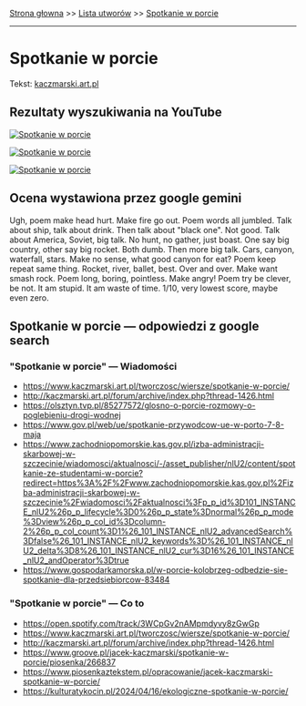 [Strona głowna](../index.md) >> [Lista utworów](../list.md) >> [Spotkanie w porcie](553.md)

---

# Spotkanie w porcie

Tekst: [kaczmarski.art.pl](https://www.kaczmarski.art.pl/tworczosc/wiersze/spotkanie-w-porcie/)

## Rezultaty wyszukiwania na YouTube

[![Spotkanie w porcie](http://img.youtube.com/vi/0drR7ZojdNk/0.jpg)](https://www.youtube.com/watch?v=0drR7ZojdNk "Spotkanie w porcie-Jacek Kaczmarski - YouTube")

[![Spotkanie w porcie](http://img.youtube.com/vi/Z5xr0TmZ1hM/0.jpg)](https://www.youtube.com/watch?v=Z5xr0TmZ1hM "Spotkanie w porcie - YouTube")

[![Spotkanie w porcie](http://img.youtube.com/vi/NTNcxGVgn9I/0.jpg)](https://www.youtube.com/watch?v=NTNcxGVgn9I "Jacek Kaczmarski - Nasza klasa - YouTube")

## Ocena wystawiona przez google gemini

Ugh, poem make head hurt. Make fire go out. Poem words all jumbled. Talk about ship, talk about drink. Then talk about "black one". Not good. Talk about America, Soviet, big talk. No hunt, no gather, just boast. One say big country, other say big rocket. Both dumb. Then more big talk. Cars, canyon, waterfall, stars. Make no sense, what good canyon for eat? Poem keep repeat same thing. Rocket, river, ballet, best. Over and over. Make want smash rock. Poem long, boring, pointless. Make angry! Poem try be clever, be not. It am stupid. It am waste of time. 1/10, very lowest score, maybe even zero.


## Spotkanie w porcie — odpowiedzi z google search

### "Spotkanie w porcie" — Wiadomości

 - <https://www.kaczmarski.art.pl/tworczosc/wiersze/spotkanie-w-porcie/>
 - <http://kaczmarski.art.pl/forum/archive/index.php?thread-1426.html>
 - <https://olsztyn.tvp.pl/85277572/glosno-o-porcie-rozmowy-o-poglebieniu-drogi-wodnej>
 - <https://www.gov.pl/web/ue/spotkanie-przywodcow-ue-w-porto-7-8-maja>
 - <https://www.zachodniopomorskie.kas.gov.pl/izba-administracji-skarbowej-w-szczecinie/wiadomosci/aktualnosci/-/asset_publisher/nlU2/content/spotkanie-ze-studentami-w-porcie?redirect=https%3A%2F%2Fwww.zachodniopomorskie.kas.gov.pl%2Fizba-administracji-skarbowej-w-szczecinie%2Fwiadomosci%2Faktualnosci%3Fp_p_id%3D101_INSTANCE_nlU2%26p_p_lifecycle%3D0%26p_p_state%3Dnormal%26p_p_mode%3Dview%26p_p_col_id%3Dcolumn-2%26p_p_col_count%3D1%26_101_INSTANCE_nlU2_advancedSearch%3Dfalse%26_101_INSTANCE_nlU2_keywords%3D%26_101_INSTANCE_nlU2_delta%3D8%26_101_INSTANCE_nlU2_cur%3D16%26_101_INSTANCE_nlU2_andOperator%3Dtrue>
 - <https://www.gospodarkamorska.pl/w-porcie-kolobrzeg-odbedzie-sie-spotkanie-dla-przedsiebiorcow-83484>

### "Spotkanie w porcie" — Co to

 - <https://open.spotify.com/track/3WCpGv2nAMpmdyvy8zGwGp>
 - <https://www.kaczmarski.art.pl/tworczosc/wiersze/spotkanie-w-porcie/>
 - <http://kaczmarski.art.pl/forum/archive/index.php?thread-1426.html>
 - <https://www.groove.pl/jacek-kaczmarski/spotkanie-w-porcie/piosenka/266837>
 - <https://www.piosenkaztekstem.pl/opracowanie/jacek-kaczmarski-spotkanie-w-porcie/>
 - <https://kulturatykocin.pl/2024/04/16/ekologiczne-spotkanie-w-porcie/>

